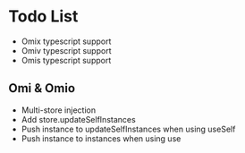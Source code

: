 # Todo List

* Omix typescript support
* Omiv typescript support
* Omis typescript support

## Omi & Omio

* Multi-store injection
* Add store.updateSelfInstances 
* Push instance to updateSelfInstances when using useSelf
* Push instance to instances when using use
